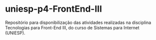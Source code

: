 # uniesp-p4-FrontEnd-III
Repositório para disponibilização das atividades realizadas na disciplina Tecnologias para Front-End III, do curso de Sistemas para Internet (UNIESP).
